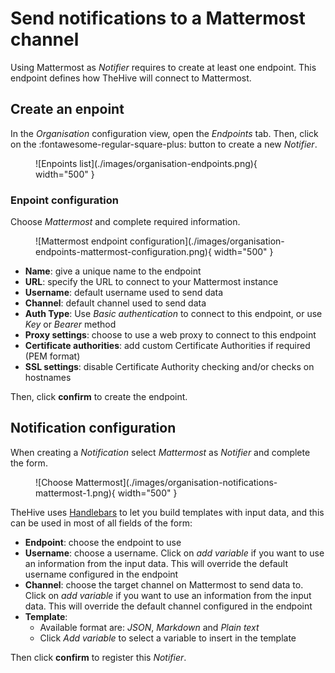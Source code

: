 # Send notifications to a Mattermost channel

Using Mattermost as *Notifier* requires to create at least one endpoint. This endpoint defines how TheHive will connect to Mattermost.

## Create an enpoint
In the *Organisation* configuration view, open the *Endpoints* tab. Then, click on the :fontawesome-regular-square-plus: button to create a new *Notifier*. 

<figure markdown>
  ![Enpoints list](./images/organisation-endpoints.png){ width="500" }
</figure>

### Enpoint configuration
Choose *Mattermost* and complete required information.

<figure markdown>
  ![Mattermost endpoint configuration](./images/organisation-endpoints-mattermost-configuration.png){ width="500" }
</figure>

* **Name**: give a unique name to the endpoint
* **URL**: specify the URL to connect to your Mattermost instance
* **Username**: default username used to send data
* **Channel**: default channel used to send data
* **Auth Type**: Use *Basic authentication* to connect to this endpoint, or use *Key* or *Bearer* method
* **Proxy settings**: choose to use a web proxy to connect to this endpoint
* **Certificate authorities**: add custom Certificate Authorities if required (PEM format)
* **SSL settings**: disable Certificate Authority checking and/or checks on hostnames

Then, click **confirm** to create the endpoint.


## Notification configuration
When creating a *Notification* select *Mattermost* as *Notifier* and complete the form.

<figure markdown>
  ![Choose Mattermost](./images/organisation-notifications-mattermost-1.png){ width="500" }
</figure>

TheHive uses [Handlebars](https://handlebarsjs.com) to let you build templates with input data, and this can be used in most of all fields of the form:

* **Endpoint**: choose the endpoint to use
* **Username**: choose a username. Click on *add variable* if you want to use an information from the input data. This will override the default username configured in the endpoint
* **Channel**: choose the target channel on Mattermost to send data to. Click on *add variable* if you want to use an information from the input data. This will override the default channel configured in the endpoint
* **Template**:
    * Available format are: *JSON*, *Markdown* and *Plain text* 
    * Click *Add variable* to select a variable to insert in the template


Then click **confirm** to register this *Notifier*.